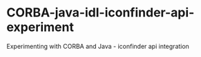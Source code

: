 CORBA-java-idl-iconfinder-api-experiment
========================================

Experimenting with CORBA and Java - iconfinder api integration